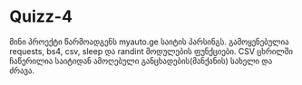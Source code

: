 # Quizz-4

მინი პროექტი წარმოადგენს myauto.ge საიტის პარსინგს.
გამოყენებულია requests, bs4, csv, sleep და randint მოდულების ფუნქციები.
CSV ცხრილში ჩაწერილია საიტიდან ამოღებული განცხადების(მანქანის) სახელი და ძრავა.
